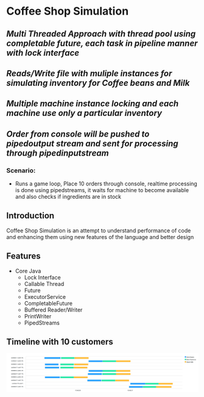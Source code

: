 # Coffee Shop Simulation

## _Multi Threaded Approach with thread pool using completable future, each task in pipeline manner with lock interface_

## _Reads/Write file with muliple instances for simulating inventory for Coffee beans and Milk_

## _Multiple machine instance locking and each machine use only a particular inventory_

## _Order from console will be pushed to pipedoutput stream and sent for processing through pipedinputstream_

### Scenario:

- Runs a game loop, Place 10 orders through console, realtime processing is done using pipedstreams, it waits for machine to become available and also checks if ingredients are in stock

## Introduction

Coffee Shop Simulation is an attempt to understand performance of code and enhancing them using new features of the language and better design

## Features

- Core Java
  - Lock Interface
  - Callable Thread
  - Future
  - ExecutorService
  - CompletableFuture
  - Buffered Reader/Writer
  - PrintWriter
  - PipedStreams

## Timeline with 10 customers

![Apex Chart](https://github.com/chitranjanB/CoffeeShop/blob/completablefuture_multiinstance_pipedstream/coffeeshop-core/chart.png)
